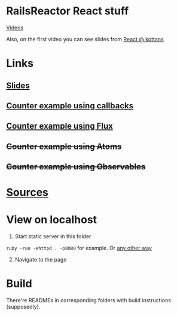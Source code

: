 ---
---

RailsReactor React stuff
=======================

[Videos](https://www.youtube.com/playlist?list=PLr1siHsWN79A_U2x5H_G1ohhUr1okt3nc)

Also, on the first video you can see slides from [React @ kottans](http://kottans.org/js-slides/react/)

Links
=====

[Slides](react-102-slides)
--------------------------

[Counter example using callbacks](react-callbacks)
--------------------------------------------------

[Counter example using Flux](react-flux)
----------------------------------------

~~Counter example using Atoms~~
-------------------------------

~~Counter example using Observables~~
-------------------------------------

[Sources](https://github.com/sudodoki/slides/tree/gh-pages/react-102)
=====================================================================

View on localhost
==================

1. Start static server in this folder

`ruby -run -ehttpd . -p8080` for example. Or [any other way](https://gist.github.com/willurd/5720255)

2. Navigate to the page

Build
=====

There're READMEs in corresponding folders with build instructions (supposedly).
